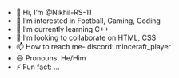- 👋 Hi, I’m @Nikhil-RS-11
- 👀 I’m interested in Football, Gaming, Coding
- 🌱 I’m currently learning C++
- 💞️ I’m looking to collaborate on HTML, CSS
- 📫 How to reach me- discord: minceraft_player
- 😄 Pronouns: He/Him
- ⚡ Fun fact: ...

<!---
Nikhil-RS-11/Nikhil-RS-11 is a ✨ special ✨ repository because its `README.md` (this file) appears on your GitHub profile.
You can click the Preview link to take a look at your changes.
--->
